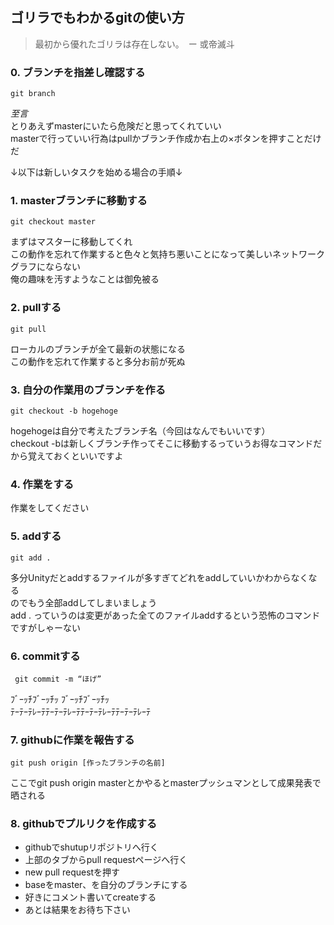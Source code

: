 ## ゴリラでもわかるgitの使い方

> 最初から優れたゴリラは存在しない。　ー 或帝滅斗



### 0. ブランチを指差し確認する

    git branch

*至言*  
とりあえずmasterにいたら危険だと思ってくれていい  
masterで行っていい行為はpullかブランチ作成か右上の×ボタンを押すことだけだ  


↓以下は新しいタスクを始める場合の手順↓

### 1. masterブランチに移動する

    git checkout master 

まずはマスターに移動してくれ  
この動作を忘れて作業すると色々と気持ち悪いことになって美しいネットワークグラフにならない  
俺の趣味を汚すようなことは御免被る  


### 2. pullする

    git pull

ローカルのブランチが全て最新の状態になる  
この動作を忘れて作業すると多分お前が死ぬ  


### 3. 自分の作業用のブランチを作る

    git checkout -b hogehoge

hogehogeは自分で考えたブランチ名（今回はなんでもいいです）  
checkout -bは新しくブランチ作ってそこに移動するっていうお得なコマンドだから覚えておくといいですよ  


### 4. 作業をする

作業をしてください


### 5. addする

    git add .

多分Unityだとaddするファイルが多すぎてどれをaddしていいかわからなくなる  
のでもう全部addしてしまいましょう  
add . っていうのは変更があった全てのファイルaddするという恐怖のコマンドですがしゃーない  


### 6. commitする

     git commit -m “ほげ”

ﾌﾞｰｯﾁﾌﾞｰｯﾁｯ ﾌﾞｰｯﾁﾌﾞｰｯﾁｯ  
ﾃｰﾃｰﾃﾚｰﾃﾃｰﾃｰﾃﾚｰﾃﾃｰﾃｰﾃﾚｰﾃﾃｰﾃｰﾃﾚｰﾃ  


### 7. githubに作業を報告する

    git push origin [作ったブランチの名前]

ここでgit push origin masterとかやるとmasterプッシュマンとして成果発表で晒される


### 8. githubでプルリクを作成する

 - githubでshutupリポジトリへ行く  
 - 上部のタブからpull requestページへ行く   
 - new pull requestを押す  
 - baseをmaster、を自分のブランチにする  
 - 好きにコメント書いてcreateする  
 - あとは結果をお待ち下さい  


